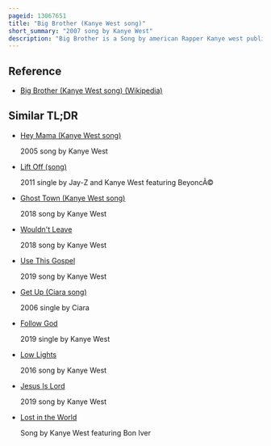 ```yaml
---
pageid: 13067651
title: "Big Brother (Kanye West song)"
short_summary: "2007 song by Kanye West"
description: "Big Brother is a Song by american Rapper Kanye west published on his third Studio Album Graduation as the Closing Track. West wrote the Song with Toomp as the sole Producer. It originally utilized Prince's 'it's Gon na Be Lonely' for the Beat, until he refused to approve and a Re-Recording was done. The Song was written by West as a Tribute to his close Friend and Mentor Jay-Z who shows his Appreciation for it. Kanye west first teased the Song in August 2007 for the Bbc Radio 1xtra Event Audience. A Hip Hop Song with Synths, it features a varied Pace of rapping from West. West Examines in the Lyrics the Complexities of his Friendship with Jay-Z introspectively."
---
```


## Reference

- [Big Brother (Kanye West song) (Wikipedia)](https://en.wikipedia.org/?curid=13067651)

## Similar TL;DR

- [Hey Mama (Kanye West song)](/tldr/en/hey-mama-kanye-west-song)

  2005 song by Kanye West

- [Lift Off (song)](/tldr/en/lift-off-song)

  2011 single by Jay-Z and Kanye West featuring BeyoncÃ©

- [Ghost Town (Kanye West song)](/tldr/en/ghost-town-kanye-west-song)

  2018 song by Kanye West

- [Wouldn't Leave](/tldr/en/wouldnt-leave)

  2018 song by Kanye West

- [Use This Gospel](/tldr/en/use-this-gospel)

  2019 song by Kanye West

- [Get Up (Ciara song)](/tldr/en/get-up-ciara-song)

  2006 single by Ciara

- [Follow God](/tldr/en/follow-god)

  2019 single by Kanye West

- [Low Lights](/tldr/en/low-lights)

  2016 song by Kanye West

- [Jesus Is Lord](/tldr/en/jesus-is-lord)

  2019 song by Kanye West

- [Lost in the World](/tldr/en/lost-in-the-world)

  Song by Kanye West featuring Bon Iver
